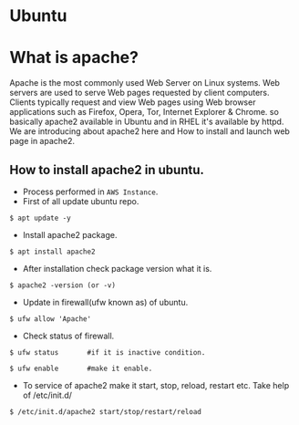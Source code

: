 # Ubuntu

# What is apache?

Apache is the most commonly used Web Server on Linux systems. Web servers are used to serve Web pages requested by client computers. Clients typically request and view Web pages using Web browser applications such as Firefox, Opera, Tor, Internet Explorer & Chrome.
so basically apache2 available in Ubuntu and in RHEL it's available by httpd.
 					We are introducing about apache2 here and How to install and launch web page in apache2.

## How to install apache2 in ubuntu.

- Process performed in `AWS Instance`. 
- First of all update ubuntu repo.

```console
$ apt update -y
```
- Install apache2 package.

```console
$ apt install apache2
```
- After installation check package version what it is.

```console
$ apache2 -version (or -v)
```
- Update in firewall(ufw known as) of ubuntu.
```console
$ ufw allow 'Apache'
```
- Check status of firewall.

```console
$ ufw status       #if it is inactive condition.

$ ufw enable       #make it enable.
```
- To service of apache2 make it start, stop, reload, restart etc. Take help of /etc/init.d/

```console
$ /etc/init.d/apache2 start/stop/restart/reload 

```










